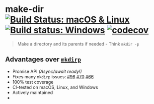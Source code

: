 # make-dir [![Build Status: macOS & Linux](https://travis-ci.org/sindresorhus/make-dir.svg?branch=master)](https://travis-ci.org/sindresorhus/make-dir) [![Build status: Windows](https://ci.appveyor.com/api/projects/status/e0vtt8y600w91gcs/branch/master?svg=true)](https://ci.appveyor.com/project/sindresorhus/make-dir/branch/master) [![codecov](https://codecov.io/gh/sindresorhus/make-dir/branch/master/graph/badge.svg)](https://codecov.io/gh/sindresorhus/make-dir)

> Make a directory and its parents if needed - Think `mkdir -p`


## Advantages over [`mkdirp`](https://github.com/substack/node-mkdirp)

- Promise API *(Async/await ready!)*
- Fixes many `mkdirp` issues: [#96](https://github.com/substack/node-mkdirp/pull/96) [#70](https://github.com/substack/node-mkdirp/issues/70) [#66](https://github.com/substack/node-mkdirp/issues/66)
- 100% test coverage
- CI-tested on macOS, Linux, and Windows
- Actively maintained
- 
